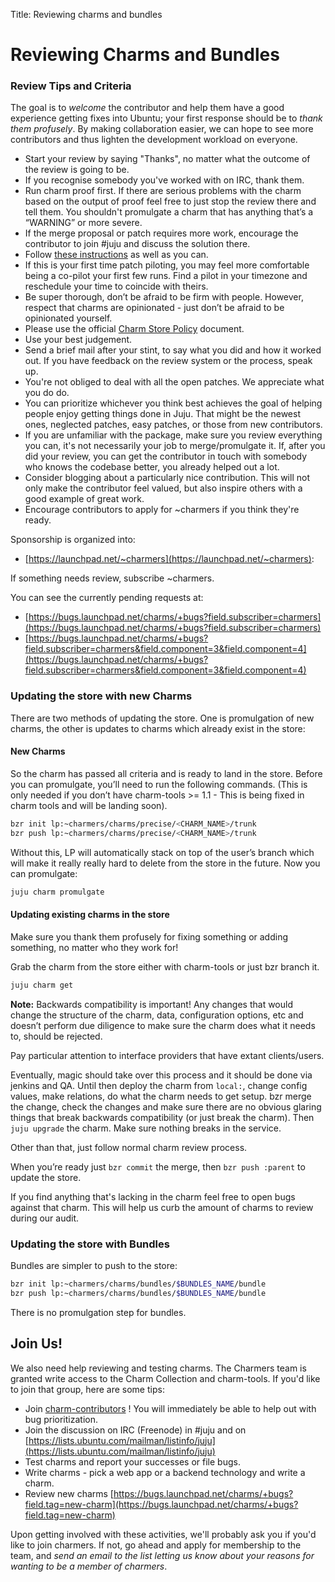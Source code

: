 Title: Reviewing charms and bundles  

# Reviewing Charms and Bundles

### Review Tips and Criteria

The goal is to _welcome_ the contributor and help them have a good experience
getting fixes into Ubuntu; your first response should be to _thank them
profusely_. By making collaboration easier, we can hope to see more contributors
and thus lighten the development workload on everyone.

- Start your review by saying "Thanks", no matter what the outcome of the review is going to be.
- If you recognise somebody you've worked with on IRC, thank them.
- Run charm proof first. If there are serious problems with the charm based on the output of proof feel free to just stop the review there and tell them. You shouldn't promulgate a charm that has anything that’s a “WARNING” or more severe.
- If the merge proposal or patch requires more work, encourage the contributor to join #juju and discuss the solution there.
- Follow [these instructions](http://wiki.bazaar.canonical.com/PatchPilot) as well as you can.
- If this is your first time patch piloting, you may feel more comfortable being a co-pilot your first few runs. Find a pilot in your timezone and reschedule your time to coincide with theirs.
- Be super thorough, don’t be afraid to be firm with people. However, respect that charms are opinionated - just don’t be afraid to be opinionated yourself.
- Please use the official [Charm Store Policy](./authors-charm-policy.html) document.
- Use your best judgement.
- Send a brief mail after your stint, to say what you did and how it worked out. If you have feedback on the review system or the process, speak up.
- You're not obliged to deal with all the open patches. We appreciate what you do do.
- You can prioritize whichever you think best achieves the goal of helping
  people enjoy getting things done in Juju. That might be the newest ones,
neglected patches, easy patches, or those from new contributors.
- If you are unfamiliar with the package, make sure you review everything you can, it's not necessarily your job to merge/promulgate it. If, after you did your review, you can get the contributor in touch with somebody who knows the codebase better, you already helped out a lot.
- Consider blogging about a particularly nice contribution. This will not only make the contributor feel valued, but also inspire others with a good example of great work.
- Encourage contributors to apply for ~charmers if you think they're ready.

Sponsorship is organized into:

  - [https://launchpad.net/~charmers](https://launchpad.net/~charmers):

If something needs review, subscribe ~charmers.

You can see the currently pending requests at:

- [https://bugs.launchpad.net/charms/+bugs?field.subscriber=charmers](https://bugs.launchpad.net/charms/+bugs?field.subscriber=charmers)
- [https://bugs.launchpad.net/charms/+bugs?field.subscriber=charmers&field.component=3&field.component=4](https://bugs.launchpad.net/charms/+bugs?field.subscriber=charmers&field.component=3&field.component=4)

### Updating the store with new Charms

There are two methods of updating the store. One is promulgation of new charms,
the other is updates to charms which already exist in the store:

#### New Charms

So the charm has passed all criteria and is ready to land in the store. Before
you can promulgate, you’ll need to run the following commands. (This is only
needed if you don’t have charm-tools >= 1.1 - This is being fixed in charm tools and will be landing soon).

```bash
bzr init lp:~charmers/charms/precise/<CHARM_NAME>/trunk
bzr push lp:~charmers/charms/precise/<CHARM_NAME>/trunk
```

Without this, LP will automatically stack on top of the user’s branch which will make it really really hard to delete from the store in the future. Now you can promulgate:

```bash
juju charm promulgate
```

#### Updating existing charms in the store

Make sure you thank them profusely for fixing something or adding something, no matter who they work for!

Grab the charm from the store either with charm-tools or just bzr branch it.

```bash
juju charm get
```

**Note:** Backwards compatibility is important! Any changes that would change the structure of the charm, data, configuration options, etc and doesn’t perform due diligence to make sure the charm does what it needs to, should be rejected.

Pay particular attention to interface providers that have extant clients/users.

Eventually, magic should take over this process and it should be done via
jenkins and QA. Until then deploy the charm from `local:`, change config values, make relations, do what the charm needs to get setup. bzr merge the change, check the changes and make sure there are no obvious glaring things that break backwards compatibility (or just break the charm). Then `juju upgrade` the charm. Make sure nothing breaks in the service.

Other than that, just follow normal charm review process.

When you’re ready just `bzr commit` the merge, then `bzr push :parent` to update the store.

If you find anything that's lacking in the charm feel free to open bugs against
that charm. This will help us curb the amount of charms to review during our
audit.

### Updating the store with Bundles

Bundles are simpler to push to the store:

```bash
bzr init lp:~charmers/charms/bundles/$BUNDLES_NAME/bundle
bzr push lp:~charmers/charms/bundles/$BUNDLES_NAME/bundle
```

There is no promulgation step for bundles.

## Join Us!

We also need help reviewing and testing charms. The Charmers team is granted
write access to the Charm Collection and charm-tools. If you'd like to join that
group, here are some tips:

- Join [charm-contributors](https://launchpad.net/~charm-contributors) ! You will immediately be able to help out with bug prioritization.
- Join the discussion on IRC (Freenode) in #juju and on [https://lists.ubuntu.com/mailman/listinfo/juju](https://lists.ubuntu.com/mailman/listinfo/juju)
- Test charms and report your successes or file bugs.
- Write charms - pick a web app or a backend technology and write a charm.
- Review new charms [https://bugs.launchpad.net/charms/+bugs?field.tag=new-charm](https://bugs.launchpad.net/charms/+bugs?field.tag=new-charm)

Upon getting involved with these activities, we'll probably ask you if you'd
like to join charmers. If not, go ahead and apply for membership to the team,
and _send an email to the list letting us know about your reasons for wanting to be a member of charmers_.
